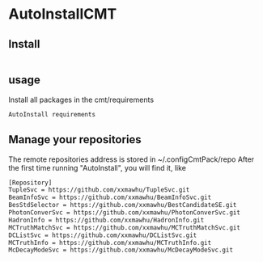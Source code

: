 # AutoInstallCMT
## Install

```pip install autoinstallcmtpack --user
```
## usage

Install all packages in the cmt/requirements
```bash
AutoInstall requirements
```
## Manage your repositories

The remote repositories address is stored in ~/.configCmtPack/repo
After the first time running "AutoInstall", you will find it, like
```txt
[Repository]
TupleSvc = https://github.com/xxmawhu/TupleSvc.git
BeamInfoSvc = https://github.com/xxmawhu/BeamInfoSvc.git
BesStdSelector = https://github.com/xxmawhu/BestCandidateSE.git
PhotonConverSvc = https://github.com/xxmawhu/PhotonConverSvc.git
HadronInfo = https://github.com/xxmawhu/HadronInfo.git
MCTruthMatchSvc = https://github.com/xxmawhu/MCTruthMatchSvc.git
DCListSvc = https://github.com/xxmawhu/DCListSvc.git
MCTruthInfo = https://github.com/xxmawhu/MCTruthInfo.git
McDecayModeSvc = https://github.com/xxmawhu/McDecayModeSvc.git  
```

